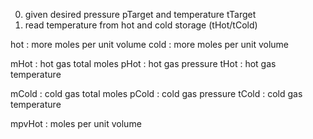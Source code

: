 0. given desired pressure pTarget and temperature tTarget
1. read temperature from hot and cold storage (tHot/tCold)

hot  : more moles per unit volume
cold : more moles per unit volume

mHot  : hot gas total moles
pHot  : hot gas pressure
tHot  : hot gas temperature

mCold : cold gas total moles
pCold : cold gas pressure
tCold : cold gas temperature

mpvHot : moles per unit volume